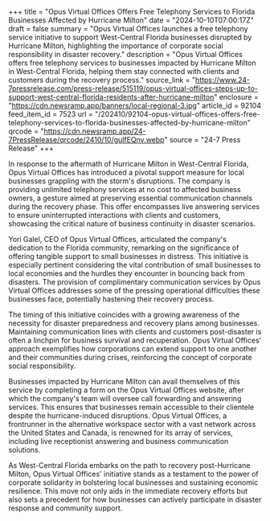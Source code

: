 +++
title = "Opus Virtual Offices Offers Free Telephony Services to Florida Businesses Affected by Hurricane Milton"
date = "2024-10-10T07:00:17Z"
draft = false
summary = "Opus Virtual Offices launches a free telephony service initiative to support West-Central Florida businesses disrupted by Hurricane Milton, highlighting the importance of corporate social responsibility in disaster recovery."
description = "Opus Virtual Offices offers free telephony services to businesses impacted by Hurricane Milton in West-Central Florida, helping them stay connected with clients and customers during the recovery process."
source_link = "https://www.24-7pressrelease.com/press-release/515119/opus-virtual-offices-steps-up-to-support-west-central-florida-residents-after-hurricane-milton"
enclosure = "https://cdn.newsramp.app/banners/local-regional-3.jpg"
article_id = 92104
feed_item_id = 7523
url = "/202410/92104-opus-virtual-offices-offers-free-telephony-services-to-florida-businesses-affected-by-hurricane-milton"
qrcode = "https://cdn.newsramp.app/24-7PressRelease/qrcode/2410/10/gulfEQnv.webp"
source = "24-7 Press Release"
+++

<p>In response to the aftermath of Hurricane Milton in West-Central Florida, Opus Virtual Offices has introduced a pivotal support measure for local businesses grappling with the storm's disruptions. The company is providing unlimited telephony services at no cost to affected business owners, a gesture aimed at preserving essential communication channels during the recovery phase. This offer encompasses live answering services to ensure uninterrupted interactions with clients and customers, showcasing the critical nature of business continuity in disaster scenarios.</p><p>Yori Galel, CEO of Opus Virtual Offices, articulated the company's dedication to the Florida community, remarking on the significance of offering tangible support to small businesses in distress. This initiative is especially pertinent considering the vital contribution of small businesses to local economies and the hurdles they encounter in bouncing back from disasters. The provision of complimentary communication services by Opus Virtual Offices addresses some of the pressing operational difficulties these businesses face, potentially hastening their recovery process.</p><p>The timing of this initiative coincides with a growing awareness of the necessity for disaster preparedness and recovery plans among businesses. Maintaining communication lines with clients and customers post-disaster is often a linchpin for business survival and recuperation. Opus Virtual Offices' approach exemplifies how corporations can extend support to one another and their communities during crises, reinforcing the concept of corporate social responsibility.</p><p>Businesses impacted by Hurricane Milton can avail themselves of this service by completing a form on the Opus Virtual Offices website, after which the company's team will oversee call forwarding and answering services. This ensures that businesses remain accessible to their clientele despite the hurricane-induced disruptions. Opus Virtual Offices, a frontrunner in the alternative workspace sector with a vast network across the United States and Canada, is renowned for its array of services, including live receptionist answering and business communication solutions.</p><p>As West-Central Florida embarks on the path to recovery post-Hurricane Milton, Opus Virtual Offices' initiative stands as a testament to the power of corporate solidarity in bolstering local businesses and sustaining economic resilience. This move not only aids in the immediate recovery efforts but also sets a precedent for how businesses can actively participate in disaster response and community support.</p>